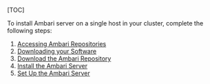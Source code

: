 [TOC]

To install Ambari server on a single host in your cluster, complete the following steps:

1. [Accessing Ambari Repositories]($AccessingAmbariRepositories)
2. [Downloading your Software]($DownloadingYourSoftware)
3. [Download the Ambari Repository]($DownloadTheAmbariRepository)
4. [Install the Ambari Server]($InstallTheAmbariServer)
5. [Set Up the Ambari Server]($SetUpTheAmbariServer)
